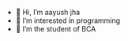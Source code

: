 - 👋 Hi, I’m aayush jha
- 👀 I’m interested in programming
- 🌱 I’m the student of BCA
<!---
aayush-jii/aayush-jii is a ✨ special ✨ repository because its `README.md` (this file) appears on your GitHub profile.
You can click the Preview link to take a look at your changes.
--->
